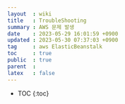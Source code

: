 ```yaml
---
layout  : wiki
title   : TroubleShooting
summary : AWS 문제 발생
date    : 2023-05-29 16:01:59 +0900
updated : 2023-05-30 07:37:03 +0900
tag     : aws ElasticBeanstalk  
toc     : true
public  : true
parent  : 
latex   : false
---
```

* TOC
{:toc}

# 
